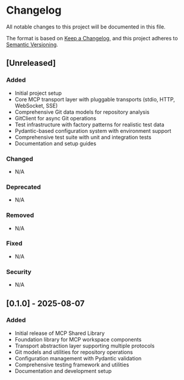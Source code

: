 # Changelog

All notable changes to this project will be documented in this file.

The format is based on [Keep a Changelog](https://keepachangelog.com/en/1.0.0/),
and this project adheres to [Semantic Versioning](https://semver.org/spec/v2.0.0.html).

## [Unreleased]

### Added
- Initial project setup
- Core MCP transport layer with pluggable transports (stdio, HTTP, WebSocket, SSE)
- Comprehensive Git data models for repository analysis
- GitClient for async Git operations
- Test infrastructure with factory patterns for realistic test data
- Pydantic-based configuration system with environment support
- Comprehensive test suite with unit and integration tests
- Documentation and setup guides

### Changed
- N/A

### Deprecated
- N/A

### Removed
- N/A

### Fixed
- N/A

### Security
- N/A

## [0.1.0] - 2025-08-07

### Added
- Initial release of MCP Shared Library
- Foundation library for MCP workspace components
- Transport abstraction layer supporting multiple protocols
- Git models and utilities for repository operations
- Configuration management with Pydantic validation
- Comprehensive testing framework and utilities
- Documentation and development setup
